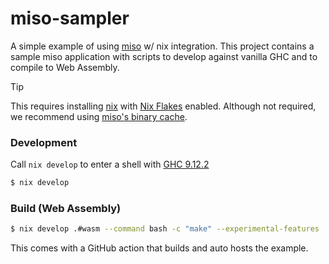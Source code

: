 miso-sampler
====================

A simple example of using [miso](https://github.com/dmjio/miso) w/ nix integration. This project contains a sample miso application with scripts to develop against vanilla GHC and to compile to Web Assembly.

> [!TIP] 
> This requires installing [nix](https://nixos.org) with [Nix Flakes](https://wiki.nixos.org/wiki/Flakes) enabled.
> Although not required, we recommend using [miso's binary cache](https://github.com/dmjio/miso?tab=readme-ov-file#binary-cache).

### Development

Call `nix develop` to enter a shell with [GHC 9.12.2](https://haskell.org/ghc)

```bash
$ nix develop
```

### Build (Web Assembly)

```bash
$ nix develop .#wasm --command bash -c "make" --experimental-features 'nix-command flakes'
```

This comes with a GitHub action that builds and auto hosts the example.
